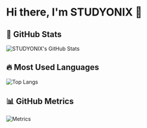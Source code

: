 # Hi there, I'm STUDYONIX 👋
## 🚀 GitHub Stats
![STUDYONIX's GitHub Stats](https://github-readme-stats.vercel.app/api?username=STUDYONIX&show_icons=true&theme=radical)
## 🔥 Most Used Languages
![Top Langs](https://github-readme-stats.vercel.app/api/top-langs/?username=STUDYONIX&layout=compact&theme=radical)
## 📊 GitHub Metrics
![Metrics](https://metrics.lecoq.io/STUDYONIX?template=classic&base.header=0&gists=1&lines=1&config.timezone=Europe%2FParis)
